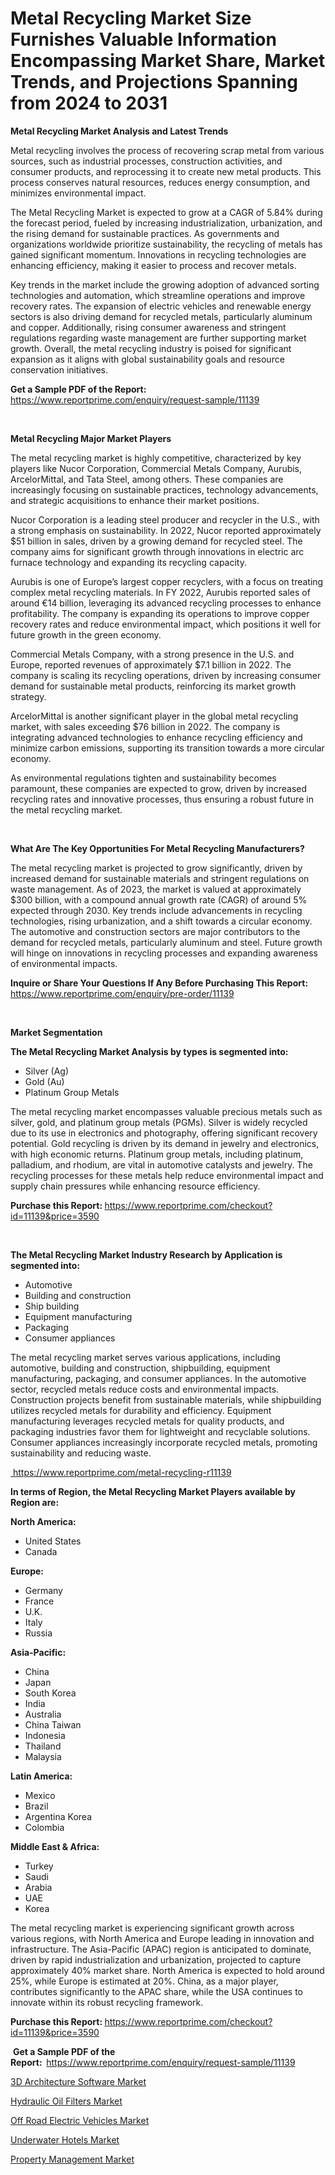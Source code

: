 <p><h1>Metal Recycling Market Size Furnishes Valuable Information Encompassing Market Share, Market Trends, and Projections Spanning from 2024 to 2031</h1></p><p><strong>Metal Recycling Market Analysis and Latest Trends</strong></p>
<p><p>Metal recycling involves the process of recovering scrap metal from various sources, such as industrial processes, construction activities, and consumer products, and reprocessing it to create new metal products. This process conserves natural resources, reduces energy consumption, and minimizes environmental impact.</p><p>The Metal Recycling Market is expected to grow at a CAGR of 5.84% during the forecast period, fueled by increasing industrialization, urbanization, and the rising demand for sustainable practices. As governments and organizations worldwide prioritize sustainability, the recycling of metals has gained significant momentum. Innovations in recycling technologies are enhancing efficiency, making it easier to process and recover metals.</p><p>Key trends in the market include the growing adoption of advanced sorting technologies and automation, which streamline operations and improve recovery rates. The expansion of electric vehicles and renewable energy sectors is also driving demand for recycled metals, particularly aluminum and copper. Additionally, rising consumer awareness and stringent regulations regarding waste management are further supporting market growth. Overall, the metal recycling industry is poised for significant expansion as it aligns with global sustainability goals and resource conservation initiatives.</p></p>
<p><strong>Get a Sample PDF of the Report:&nbsp;</strong> <a href="https://www.reportprime.com/enquiry/request-sample/11139?utm_campaign=1159&utm_medium=2&utm_source=Github&utm_content=ia&utm_term=16112024&utm_id=metal-recycling">https://www.reportprime.com/enquiry/request-sample/11139</a></p>
<p>&nbsp;</p>
<p><strong>Metal Recycling Major Market Players</strong></p>
<p><p>The metal recycling market is highly competitive, characterized by key players like Nucor Corporation, Commercial Metals Company, Aurubis, ArcelorMittal, and Tata Steel, among others. These companies are increasingly focusing on sustainable practices, technology advancements, and strategic acquisitions to enhance their market positions.</p><p>Nucor Corporation is a leading steel producer and recycler in the U.S., with a strong emphasis on sustainability. In 2022, Nucor reported approximately $51 billion in sales, driven by a growing demand for recycled steel. The company aims for significant growth through innovations in electric arc furnace technology and expanding its recycling capacity.</p><p>Aurubis is one of Europe’s largest copper recyclers, with a focus on treating complex metal recycling materials. In FY 2022, Aurubis reported sales of around €14 billion, leveraging its advanced recycling processes to enhance profitability. The company is expanding its operations to improve copper recovery rates and reduce environmental impact, which positions it well for future growth in the green economy.</p><p>Commercial Metals Company, with a strong presence in the U.S. and Europe, reported revenues of approximately $7.1 billion in 2022. The company is scaling its recycling operations, driven by increasing consumer demand for sustainable metal products, reinforcing its market growth strategy.</p><p>ArcelorMittal is another significant player in the global metal recycling market, with sales exceeding $76 billion in 2022. The company is integrating advanced technologies to enhance recycling efficiency and minimize carbon emissions, supporting its transition towards a more circular economy.</p><p>As environmental regulations tighten and sustainability becomes paramount, these companies are expected to grow, driven by increased recycling rates and innovative processes, thus ensuring a robust future in the metal recycling market.</p></p>
<p>&nbsp;</p>
<p><strong>What Are The Key Opportunities For Metal Recycling Manufacturers?</strong></p>
<p><p>The metal recycling market is projected to grow significantly, driven by increased demand for sustainable materials and stringent regulations on waste management. As of 2023, the market is valued at approximately $300 billion, with a compound annual growth rate (CAGR) of around 5% expected through 2030. Key trends include advancements in recycling technologies, rising urbanization, and a shift towards a circular economy. The automotive and construction sectors are major contributors to the demand for recycled metals, particularly aluminum and steel. Future growth will hinge on innovations in recycling processes and expanding awareness of environmental impacts.</p></p>
<p><strong>Inquire or Share Your Questions If Any Before Purchasing This Report:</strong> <a href="https://www.reportprime.com/enquiry/pre-order/11139?utm_campaign=1159&utm_medium=2&utm_source=Github&utm_content=ia&utm_term=16112024&utm_id=metal-recycling">https://www.reportprime.com/enquiry/pre-order/11139</a></p>
<p>&nbsp;</p>
<p><strong>Market Segmentation</strong></p>
<p><strong>The Metal Recycling Market Analysis by types is segmented into:</strong></p>
<p><ul><li>Silver (Ag)</li><li>Gold (Au)</li><li>Platinum Group Metals</li></ul></p>
<p><p>The metal recycling market encompasses valuable precious metals such as silver, gold, and platinum group metals (PGMs). Silver is widely recycled due to its use in electronics and photography, offering significant recovery potential. Gold recycling is driven by its demand in jewelry and electronics, with high economic returns. Platinum group metals, including platinum, palladium, and rhodium, are vital in automotive catalysts and jewelry. The recycling processes for these metals help reduce environmental impact and supply chain pressures while enhancing resource efficiency.</p></p>
<p><strong>Purchase this Report:&nbsp;</strong><a href="https://www.reportprime.com/checkout?id=11139&price=3590&utm_campaign=1159&utm_medium=2&utm_source=Github&utm_content=ia&utm_term=16112024&utm_id=metal-recycling">https://www.reportprime.com/checkout?id=11139&price=3590</a></p>
<p>&nbsp;</p>
<p><strong>The Metal Recycling Market Industry Research by Application is segmented into:</strong></p>
<p><ul><li>Automotive</li><li>Building and construction</li><li>Ship building</li><li>Equipment manufacturing</li><li>Packaging</li><li>Consumer appliances</li></ul></p>
<p><p>The metal recycling market serves various applications, including automotive, building and construction, shipbuilding, equipment manufacturing, packaging, and consumer appliances. In the automotive sector, recycled metals reduce costs and environmental impacts. Construction projects benefit from sustainable materials, while shipbuilding utilizes recycled metals for durability and efficiency. Equipment manufacturing leverages recycled metals for quality products, and packaging industries favor them for lightweight and recyclable solutions. Consumer appliances increasingly incorporate recycled metals, promoting sustainability and reducing waste.</p></p>
<p><a href="https://www.reportprime.com/metal-recycling-r11139?utm_campaign=1159&utm_medium=2&utm_source=Github&utm_content=ia&utm_term=16112024&utm_id=metal-recycling">&nbsp;https://www.reportprime.com/metal-recycling-r11139</a></p>
<p><strong>In terms of Region, the Metal Recycling Market Players available by Region are:</strong></p>
<p>
    <p> <strong> North America: </strong>
        <ul>
            <li>United States</li>
            <li>Canada</li>
        </ul>
        </p> 
    <p> <strong> Europe: </strong>
        <ul>
            <li>Germany</li>
            <li>France</li>
            <li>U.K.</li>
            <li>Italy</li>
            <li>Russia</li>
        </ul>
        </p> 
    <p> <strong> Asia-Pacific: </strong>
        <ul>
            <li>China</li>
            <li>Japan</li>
            <li>South Korea</li>
            <li>India</li>
            <li>Australia</li>
            <li>China Taiwan</li>
            <li>Indonesia</li>
            <li>Thailand</li>
            <li>Malaysia</li>
        </ul>
        </p> 
    <p> <strong> Latin America: </strong>
        <ul>
            <li>Mexico</li>
            <li>Brazil</li>
            <li>Argentina Korea</li>
            <li>Colombia</li>
        </ul>
        </p> 
    <p> <strong> Middle East & Africa: </strong>
        <ul>
            <li>Turkey</li>
            <li>Saudi</li>
            <li>Arabia</li>
            <li>UAE</li>
            <li>Korea</li>
        </ul>
    </p>
    </p>
<p><p>The metal recycling market is experiencing significant growth across various regions, with North America and Europe leading in innovation and infrastructure. The Asia-Pacific (APAC) region is anticipated to dominate, driven by rapid industrialization and urbanization, projected to capture approximately 40% market share. North America is expected to hold around 25%, while Europe is estimated at 20%. China, as a major player, contributes significantly to the APAC share, while the USA continues to innovate within its robust recycling framework.</p></p>
<p><strong>Purchase this Report: </strong><a href="https://www.reportprime.com/checkout?id=11139&price=3590&utm_campaign=1159&utm_medium=2&utm_source=Github&utm_content=ia&utm_term=16112024&utm_id=metal-recycling">https://www.reportprime.com/checkout?id=11139&price=3590</a></p>
<p>&nbsp;<strong>Get a Sample PDF of the Report:&nbsp;&nbsp;</strong><a href="https://www.reportprime.com/enquiry/request-sample/11139?utm_campaign=1159&utm_medium=2&utm_source=Github&utm_content=ia&utm_term=16112024&utm_id=metal-recycling">https://www.reportprime.com/enquiry/request-sample/11139</a></p>
<p><strong></strong></p>
<p><p><a href="https://issuu.com/reportprime-2/docs/3d-architecture-software-market-siz_1280323630bb1c?utm_campaign=1159&utm_medium=2&utm_source=Github&utm_content=ia&utm_term=16112024&utm_id=metal-recycling">3D Architecture Software Market</a></p><p><a href="https://www.linkedin.com/pulse/hydraulic-oil-filters-market-size-segmentation-trends-growth-fxmxe?utm_campaign=1159&utm_medium=2&utm_source=Github&utm_content=ia&utm_term=16112024&utm_id=metal-recycling">Hydraulic Oil Filters Market</a></p><p><a href="https://www.linkedin.com/pulse/off-road-electric-vehicles-market-growth-outlook-from-2024-2031-xfkue?utm_campaign=1159&utm_medium=2&utm_source=Github&utm_content=ia&utm_term=16112024&utm_id=metal-recycling">Off Road Electric Vehicles Market</a></p><p><a href="https://issuu.com/reportprime-2/docs/underwater-hotels-market-size-2030._c0f1f9edb2d517?utm_campaign=1159&utm_medium=2&utm_source=Github&utm_content=ia&utm_term=16112024&utm_id=metal-recycling">Underwater Hotels Market</a></p><p><a href="https://github.com/ChiragRP21/Market-Research-Report-List-6/blob/main/property-management-market.md?utm_campaign=1159&utm_medium=2&utm_source=Github&utm_content=ia&utm_term=16112024&utm_id=metal-recycling">Property Management Market</a></p></p>